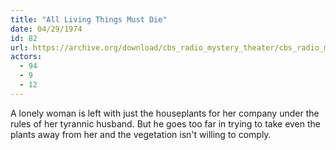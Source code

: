 ```yaml
---
title: "All Living Things Must Die"
date: 04/29/1974
id: 82
url: https://archive.org/download/cbs_radio_mystery_theater/cbs_radio_mystery_theater-0051-0100.zip/cbs_radio_mystery_theater-0051-0100%2Fcbsrmt_0082_all_living_things_must_die.mp3
actors:
  - 94
  - 9
  - 12
---
```

A lonely woman is left with just the houseplants for her company under the rules of her tyrannic husband. But he goes too far in trying to take even the plants away from her and the vegetation isn't willing to comply.
